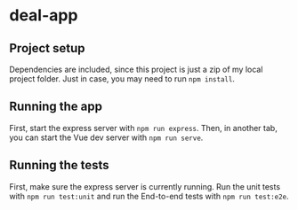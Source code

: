 # deal-app

## Project setup
Dependencies are included, since this project is just a zip of my local project folder. Just in case, you may need to run `npm install`.


## Running the app
First, start the express server with `npm run express`. Then, in another tab, you can start the Vue dev server with `npm run serve`.

## Running the tests
First, make sure the express server is currently running. Run the unit tests with `npm run test:unit` and run the End-to-end tests with `npm run test:e2e`.



